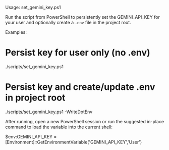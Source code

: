 Usage: set_gemini_key.ps1

Run the script from PowerShell to persistently set the GEMINI_API_KEY for your user and optionally create a `.env` file in the project root.

Examples:

# Persist key for user only (no .env)
./scripts/set_gemini_key.ps1

# Persist key and create/update .env in project root
./scripts/set_gemini_key.ps1 -WriteDotEnv

After running, open a new PowerShell session or run the suggested in-place command to load the variable into the current shell:

$env:GEMINI_API_KEY = [Environment]::GetEnvironmentVariable('GEMINI_API_KEY','User')
